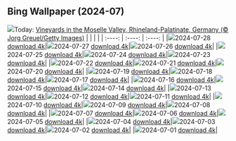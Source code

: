 ## Bing Wallpaper (2024-07)
![](https://global.bing.com/th?id=OHR.RhinelandVineyards_EN-CA9625336200_UHD.jpg&w=1000)Today: [Vineyards in the Moselle Valley, Rhineland-Palatinate, Germany (© Jorg Greuel/Getty Images)](https://global.bing.com/th?id=OHR.RhinelandVineyards_EN-CA9625336200_UHD.jpg)
|      |      |      |
| :----: | :----: | :----: |
|![](https://global.bing.com/th?id=OHR.RhinelandVineyards_EN-CA9625336200_UHD.jpg&pid=hp&w=384&h=216&rs=1&c=4)2024-07-28 [download 4k](https://global.bing.com/th?id=OHR.RhinelandVineyards_EN-CA9625336200_UHD.jpg)|![](https://global.bing.com/th?id=OHR.PontNeuf_EN-CA9337401252_UHD.jpg&pid=hp&w=384&h=216&rs=1&c=4)2024-07-27 [download 4k](https://global.bing.com/th?id=OHR.PontNeuf_EN-CA9337401252_UHD.jpg)|![](https://global.bing.com/th?id=OHR.SmokyMountainTrail_EN-CA9002253362_UHD.jpg&pid=hp&w=384&h=216&rs=1&c=4)2024-07-26 [download 4k](https://global.bing.com/th?id=OHR.SmokyMountainTrail_EN-CA9002253362_UHD.jpg)|
|![](https://global.bing.com/th?id=OHR.SheepCousins_EN-CA1277302803_UHD.jpg&pid=hp&w=384&h=216&rs=1&c=4)2024-07-25 [download 4k](https://global.bing.com/th?id=OHR.SheepCousins_EN-CA1277302803_UHD.jpg)|![](https://global.bing.com/th?id=OHR.MethoniCastle_EN-CA0696523421_UHD.jpg&pid=hp&w=384&h=216&rs=1&c=4)2024-07-24 [download 4k](https://global.bing.com/th?id=OHR.MethoniCastle_EN-CA0696523421_UHD.jpg)|![](https://global.bing.com/th?id=OHR.HammockCamping_EN-CA7138576311_UHD.jpg&pid=hp&w=384&h=216&rs=1&c=4)2024-07-23 [download 4k](https://global.bing.com/th?id=OHR.HammockCamping_EN-CA7138576311_UHD.jpg)|
|![](https://global.bing.com/th?id=OHR.ZanzibarBoats_EN-CA8357127050_UHD.jpg&pid=hp&w=384&h=216&rs=1&c=4)2024-07-22 [download 4k](https://global.bing.com/th?id=OHR.ZanzibarBoats_EN-CA8357127050_UHD.jpg)|![](https://global.bing.com/th?id=OHR.MineralMoon_EN-CA8937891241_UHD.jpg&pid=hp&w=384&h=216&rs=1&c=4)2024-07-21 [download 4k](https://global.bing.com/th?id=OHR.MineralMoon_EN-CA8937891241_UHD.jpg)|![](https://global.bing.com/th?id=OHR.YoungJaguar_EN-CA9065680800_UHD.jpg&pid=hp&w=384&h=216&rs=1&c=4)2024-07-20 [download 4k](https://global.bing.com/th?id=OHR.YoungJaguar_EN-CA9065680800_UHD.jpg)|
|![](https://global.bing.com/th?id=OHR.MayotteCoral_EN-CA5144997966_UHD.jpg&pid=hp&w=384&h=216&rs=1&c=4)2024-07-19 [download 4k](https://global.bing.com/th?id=OHR.MayotteCoral_EN-CA5144997966_UHD.jpg)|![](https://global.bing.com/th?id=OHR.MedievalRothenburg_EN-CA4728212344_UHD.jpg&pid=hp&w=384&h=216&rs=1&c=4)2024-07-18 [download 4k](https://global.bing.com/th?id=OHR.MedievalRothenburg_EN-CA4728212344_UHD.jpg)|![](https://global.bing.com/th?id=OHR.DinosaurProvPark_EN-CA7737524155_UHD.jpg&pid=hp&w=384&h=216&rs=1&c=4)2024-07-17 [download 4k](https://global.bing.com/th?id=OHR.DinosaurProvPark_EN-CA7737524155_UHD.jpg)|
|![](https://global.bing.com/th?id=OHR.TateishiPark_EN-CA6542034123_UHD.jpg&pid=hp&w=384&h=216&rs=1&c=4)2024-07-16 [download 4k](https://global.bing.com/th?id=OHR.TateishiPark_EN-CA6542034123_UHD.jpg)|![](https://global.bing.com/th?id=OHR.SestriLevante_EN-CA8470730847_UHD.jpg&pid=hp&w=384&h=216&rs=1&c=4)2024-07-15 [download 4k](https://global.bing.com/th?id=OHR.SestriLevante_EN-CA8470730847_UHD.jpg)|![](https://global.bing.com/th?id=OHR.CappadociaRocks_EN-CA1807054291_UHD.jpg&pid=hp&w=384&h=216&rs=1&c=4)2024-07-14 [download 4k](https://global.bing.com/th?id=OHR.CappadociaRocks_EN-CA1807054291_UHD.jpg)|
|![](https://global.bing.com/th?id=OHR.RainierWildflowers_EN-CA0241221642_UHD.jpg&pid=hp&w=384&h=216&rs=1&c=4)2024-07-13 [download 4k](https://global.bing.com/th?id=OHR.RainierWildflowers_EN-CA0241221642_UHD.jpg)|![](https://global.bing.com/th?id=OHR.GangiSicily_EN-CA3763946308_UHD.jpg&pid=hp&w=384&h=216&rs=1&c=4)2024-07-12 [download 4k](https://global.bing.com/th?id=OHR.GangiSicily_EN-CA3763946308_UHD.jpg)|![](https://global.bing.com/th?id=OHR.CollaredAracari_EN-CA2465482704_UHD.jpg&pid=hp&w=384&h=216&rs=1&c=4)2024-07-11 [download 4k](https://global.bing.com/th?id=OHR.CollaredAracari_EN-CA2465482704_UHD.jpg)|
|![](https://global.bing.com/th?id=OHR.TalampayaNP_EN-CA3117263692_UHD.jpg&pid=hp&w=384&h=216&rs=1&c=4)2024-07-10 [download 4k](https://global.bing.com/th?id=OHR.TalampayaNP_EN-CA3117263692_UHD.jpg)|![](https://global.bing.com/th?id=OHR.NorwayBlueberries_EN-CA2657408447_UHD.jpg&pid=hp&w=384&h=216&rs=1&c=4)2024-07-09 [download 4k](https://global.bing.com/th?id=OHR.NorwayBlueberries_EN-CA2657408447_UHD.jpg)|![](https://global.bing.com/th?id=OHR.YenBaiTerraces_EN-CA2341347163_UHD.jpg&pid=hp&w=384&h=216&rs=1&c=4)2024-07-08 [download 4k](https://global.bing.com/th?id=OHR.YenBaiTerraces_EN-CA2341347163_UHD.jpg)|
|![](https://global.bing.com/th?id=OHR.ConwyRiver_EN-CA1909669827_UHD.jpg&pid=hp&w=384&h=216&rs=1&c=4)2024-07-07 [download 4k](https://global.bing.com/th?id=OHR.ConwyRiver_EN-CA1909669827_UHD.jpg)|![](https://global.bing.com/th?id=OHR.NoahBeach_EN-CA1574566780_UHD.jpg&pid=hp&w=384&h=216&rs=1&c=4)2024-07-06 [download 4k](https://global.bing.com/th?id=OHR.NoahBeach_EN-CA1574566780_UHD.jpg)|![](https://global.bing.com/th?id=OHR.FisgardLighthouse_EN-CA1018639901_UHD.jpg&pid=hp&w=384&h=216&rs=1&c=4)2024-07-05 [download 4k](https://global.bing.com/th?id=OHR.FisgardLighthouse_EN-CA1018639901_UHD.jpg)|
|![](https://global.bing.com/th?id=OHR.MeerkatManor_EN-CA9684864184_UHD.jpg&pid=hp&w=384&h=216&rs=1&c=4)2024-07-04 [download 4k](https://global.bing.com/th?id=OHR.MeerkatManor_EN-CA9684864184_UHD.jpg)|![](https://global.bing.com/th?id=OHR.ItalicaRuins_EN-CA9389971381_UHD.jpg&pid=hp&w=384&h=216&rs=1&c=4)2024-07-03 [download 4k](https://global.bing.com/th?id=OHR.ItalicaRuins_EN-CA9389971381_UHD.jpg)|![](https://global.bing.com/th?id=OHR.CanadaDayOttawa_EN-CA8916971167_UHD.jpg&pid=hp&w=384&h=216&rs=1&c=4)2024-07-02 [download 4k](https://global.bing.com/th?id=OHR.CanadaDayOttawa_EN-CA8916971167_UHD.jpg)|
|![](https://global.bing.com/th?id=OHR.UbudBali_EN-CA8434577809_UHD.jpg&pid=hp&w=384&h=216&rs=1&c=4)2024-07-01 [download 4k](https://global.bing.com/th?id=OHR.UbudBali_EN-CA8434577809_UHD.jpg)|
